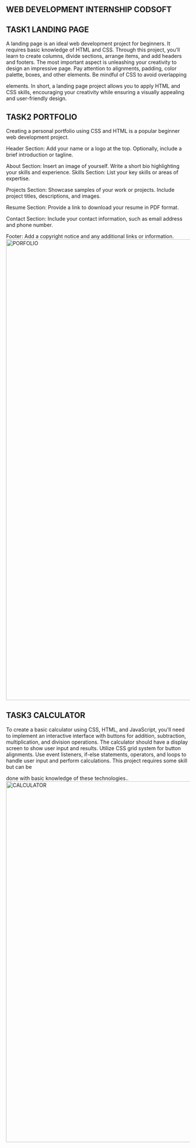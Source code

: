 
## WEB DEVELOPMENT INTERNSHIP CODSOFT 
## TASK1 LANDING PAGE
A landing page is an ideal web development project for beginners. It requires basic
knowledge of HTML and CSS. Through this project, you'll learn to create columns, divide
sections, arrange items, and add headers and footers. The most important aspect is
unleashing your creativity to design an impressive page. Pay attention to alignments,
padding, color palette, boxes, and other elements. Be mindful of CSS to avoid overlapping

elements. In short, a landing page project allows you to apply HTML and CSS skills,
encouraging your creativity while ensuring a visually appealing and user-friendly design.

## TASK2 PORTFOLIO
Creating a personal portfolio using CSS and HTML is a popular beginner web development project.

Header Section: Add your name or a logo at the top.
Optionally, include a brief introduction or tagline.

About Section: Insert an image of yourself.
Write a short bio highlighting your skills and experience.
Skills Section: List your key skills or areas of expertise.

Projects Section: Showcase samples of your work or projects.
Include project titles, descriptions, and images.

Resume Section: Provide a link to download your resume in PDF format.

Contact Section: Include your contact information, such as email address and phone number.

Footer: Add a copyright notice and any additional links or information.
<img width="1260" alt="PORFOLIO" src="https://github.com/user-attachments/assets/dad1b31f-1479-4f2b-bf81-3b3dfe0e367f">


## TASK3 CALCULATOR
To create a basic calculator using CSS, HTML, and JavaScript, you'll need to implement an
interactive interface with buttons for addition, subtraction, multiplication, and division
operations. The calculator should have a display screen to show user input and results. Utilize
CSS grid system for button alignments. Use event listeners, if-else statements, operators, and
loops to handle user input and perform calculations. This project requires some skill but can be

done with basic knowledge of these technologies..
<img width="987" alt="CALCULATOR" src="https://github.com/user-attachments/assets/1a98b526-9d4e-4b89-af80-580282f23423">

